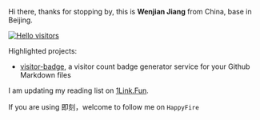 Hi there, thanks for stopping by, this is **Wenjian Jiang** from China, base in Beijing.

[![Hello visitors](https://visitor-badge.glitch.me/badge?page_id=jwenjian.jwenjian)](https://github.com/jwenjian/visitor-badge)

Highlighted projects:

- [visitor-badge](https://github.com/jwenjian/visitor-badge), a visitor count badge generator service for your Github Markdown files

I am updating my reading list on [1Link.Fun](https://1link.fun).

If you are using 即刻，welcome to follow me on `HappyFire`
